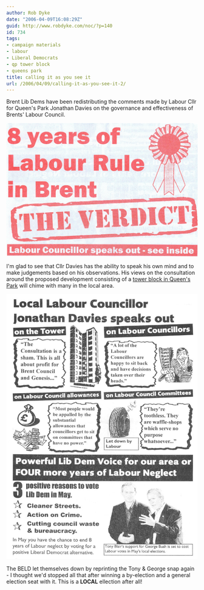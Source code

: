 ```yaml
---
author: Rob Dyke
date: "2006-04-09T16:08:29Z"
guid: http://www.robdyke.com/noc/?p=140
id: 734
tags:
- campaign materials
- labour
- Liberal Democrats
- qp tower block
- queens park
title: calling it as you see it
url: /2006/04/09/calling-it-as-you-see-it-2/
---
```

Brent Lib Dems have been redistributing the comments made by Labour Cllr for Queen's Park Jonathan Davies on the governance and effectiveness of Brents' Labour Council.

[![Outer of BELD 'the verdict' flyer](/pubfiles/2006/04/scan0016.jpg)](/pubfiles/2006/04/scan0016.jpg "Outer of BELD 'the verdict' flyer")

I'm glad to see that Cllr Davies has the ability to speak his own mind and to make judgements based on his observations. His views on the consultation around the proposed development consisting of a [tower block in Queen's Park](http://stopthetower.co.uk/) will chime with many in the local area.

[![BELD 8 years of Labour 'the verdict'](/pubfiles/2006/04/scan0017.jpg)](/pubfiles/2006/04/scan0017.jpg "BELD 8 years of Labour 'the verdict'")

The BELD let themselves down by reprinting the Tony &#38; George snap again - I thought we'd stopped all that after winning a by-election and a general election seat with it. This is a **LOCAL** ellection after all!
